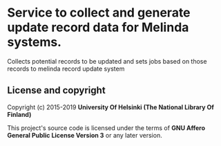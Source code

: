 # Service to collect and generate update record data for Melinda systems.

Collects potential records to be updated and sets jobs based on those records to melinda record update system

## License and copyright

Copyright (c) 2015-2019 **University Of Helsinki (The National Library Of Finland)**

This project's source code is licensed under the terms of **GNU Affero General Public License Version 3** or any later version.